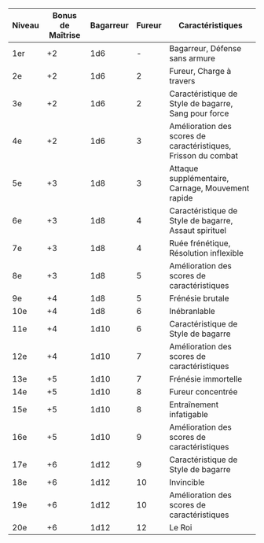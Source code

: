 
| Niveau | Bonus de Maîtrise | Bagarreur | Fureur | Caractéristiques                                               |
| ------ | ----------------- | --------- | ------ | -------------------------------------------------------------- |
| 1er    | +2                | 1d6       | -      | Bagarreur, Défense sans armure                                 |
| 2e     | +2                | 1d6       | 2      | Fureur, Charge à travers                                       |
| 3e     | +2                | 1d6       | 2      | Caractéristique de Style de bagarre, Sang pour force           |
| 4e     | +2                | 1d6       | 3      | Amélioration des scores de caractéristiques, Frisson du combat |
| 5e     | +3                | 1d8       | 3      | Attaque supplémentaire, Carnage, Mouvement rapide              |
| 6e     | +3                | 1d8       | 4      | Caractéristique de Style de bagarre, Assaut spirituel          |
| 7e     | +3                | 1d8       | 4      | Ruée frénétique, Résolution inflexible                         |
| 8e     | +3                | 1d8       | 5      | Amélioration des scores de caractéristiques                    |
| 9e     | +4                | 1d8       | 5      | Frénésie brutale                                               |
| 10e    | +4                | 1d8       | 6      | Inébranlable                                                   |
| 11e    | +4                | 1d10      | 6      | Caractéristique de Style de bagarre                            |
| 12e    | +4                | 1d10      | 7      | Amélioration des scores de caractéristiques                    |
| 13e    | +5                | 1d10      | 7      | Frénésie immortelle                                            |
| 14e    | +5                | 1d10      | 8      | Fureur concentrée                                              |
| 15e    | +5                | 1d10      | 8      | Entraînement infatigable                                       |
| 16e    | +5                | 1d10      | 9      | Amélioration des scores de caractéristiques                    |
| 17e    | +6                | 1d12      | 9      | Caractéristique de Style de bagarre                            |
| 18e    | +6                | 1d12      | 10     | Invincible                                                     |
| 19e    | +6                | 1d12      | 10     | Amélioration des scores de caractéristiques                    |
| 20e    | +6                | 1d12      | 12     | Le Roi                                                         |